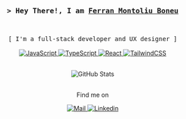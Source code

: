 <!-- Title -->
<h3 align="center">
        <samp>&gt; Hey There!, I am
                <b><a target="_blank" href="https://ferranmontoliu.info/">Ferran Montoliu Boneu</a></b>
        </samp>
</h3>

<br>

<p align="center">
        <!-- Intro -->
        <samp>
                [ I'm a full-stack developer and UX designer ]
                <br>
                <br>
        </samp>
        <!-- Technologies -->
        <!-- JavaScript -->
        <a href="https://github.com/FerranMontoliu?tab=repositories" target="_blank"><img alt="JavaScript"
                        src="https://img.shields.io/badge/-JavaScript-F7DF1E?style=flat-square&logo=JavaScript&logoColor=white">
        </a>
        <!-- TypeScript -->
        <a href="https://github.com/FerranMontoliu?tab=repositories" target="_blank"><img alt="TypeScript"
                        src="https://shields.io/badge/TypeScript-3178C6?logo=TypeScript&logoColor=white&style=flat-square">
        </a>
        <!-- React -->
        <a href="https://github.com/FerranMontoliu?tab=repositories" target="_blank"><img alt="React"
                        src="https://img.shields.io/badge/-React-02cdf1?style=flat-square&logo=React&logoColor=white">
        </a>
        <!-- TailwindCSS -->
        <a href="https://github.com/FerranMontoliu?tab=repositories" target="_blank"><img alt="TailwindCSS"
                        src="https://img.shields.io/badge/-TailwindCSS-10172a?style=flat-square&logo=Tailwindcss&logoColor=37bcf8">
        </a>
</p>

<!-- Details Section -->
<div align="center">
    <br>
    <!-- Activity Widget -->
    <img alt="GitHub Stats"
            src="https://github-readme-stats.vercel.app/api?username=FerranMontoliu&show_icons=true&theme=radical" />
    <br>
    <br>
    <!-- Social Links -->
    <p>Find me on</p>
    <!-- Mail -->
    <a href="mailto:montoliuferran@gmail.com" target="_blank"><img alt="Mail"
            src="https://img.shields.io/badge/-Mail-EA4335?style=flat-square&logo=Gmail&logoColor=white">
    </a>
    <!-- Linkedin -->
    <a href="https://www.linkedin.com/in/ferran-montoliu-boneu/" target="_blank"><img alt="Linkedin"
            src="https://img.shields.io/badge/-Linkedin-0A66C2?style=flat-square&logo=Linkedin&logoColor=white">
    </a>
</div>
